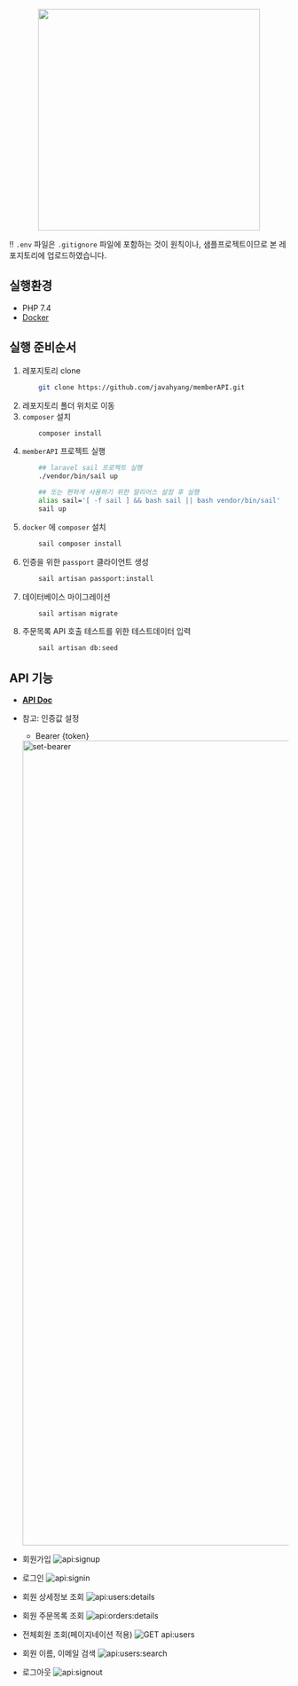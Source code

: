 <p align="center"><a href="https://laravel.com" target="_blank"><img src="https://raw.githubusercontent.com/laravel/art/master/logo-lockup/5%20SVG/2%20CMYK/1%20Full%20Color/laravel-logolockup-cmyk-red.svg" width="400"></a></p>

‼️ `.env` 파일은 `.gitignore` 파일에 포함하는 것이 원칙이나, 샘플프로젝트이므로 본 레포지토리에 업로드하였습니다.

## 실행환경

- PHP 7.4
- [Docker](https://docs.docker.com/engine/install/)


## 실행 준비순서
1. 레포지토리 clone
    ```bash
        git clone https://github.com/javahyang/memberAPI.git
    ```
2. 레포지토리 폴더 위치로 이동
3. `composer` 설치
    ```bash
        composer install
    ```
4. `memberAPI` 프로젝트 실행
    ```bash
        ## laravel sail 프로젝트 실행
        ./vendor/bin/sail up

        ## 또는 편하게 사용하기 위한 알리어스 설정 후 실행
        alias sail='[ -f sail ] && bash sail || bash vendor/bin/sail'
        sail up
    ```
5. `docker` 에 `composer` 설치
    ```bash
        sail composer install
    ```
6. 인증을 위한 `passport` 클라이언트 생성
    ```bash
        sail artisan passport:install
    ```
7. 데이터베이스 마이그레이션
    ```bash
        sail artisan migrate
    ```
8. 주문목록 API 호출 테스트를 위한 테스트데이터 입력
    ```bash
        sail artisan db:seed
    ```


## API 기능
 - **[API Doc](http://localhost/api/documentation)**
 - 참고: 인증값 설정
   - Bearer {token}
    <img width="1452" alt="set-bearer" src="https://user-images.githubusercontent.com/77231082/148055808-1132c910-4ac0-47fd-a312-7f4b8600865d.png">


 - 회원가입
    ![api:signup](https://user-images.githubusercontent.com/77231082/148053908-c7ebe704-50f5-4b68-9f25-d9b0b32e6c12.png)

 - 로그인
    ![api:signin](https://user-images.githubusercontent.com/77231082/148053779-58033b6d-5b15-4c9b-bed5-d66138a58a3d.png)

 - 회원 상세정보 조회
    ![api:users:details](https://user-images.githubusercontent.com/77231082/148055115-fb77571d-01c2-413b-8f93-04ae5defaa98.png)
    
 - 회원 주문목록 조회
    ![api:orders:details](https://user-images.githubusercontent.com/77231082/148054815-3ee1428b-5871-4caa-81d0-407a01dfa0ef.png)

 - 전체회원 조회(페이지네이션 적용)
    ![GET  api:users](https://user-images.githubusercontent.com/77231082/148054981-7d672234-c86d-48ea-804f-439e86dd2d97.png)
    
 - 회원 이름, 이메일 검색
    ![api:users:search](https://user-images.githubusercontent.com/77231082/148060340-56e27612-25ba-4f86-861d-8298825b4fa8.png)

 - 로그아웃
    ![api:signout](https://user-images.githubusercontent.com/77231082/148054052-c8e39594-27e3-4b9e-b7c2-1293cb4ac593.png)
